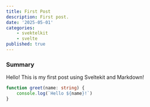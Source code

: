 ```yaml
---
title: First Post
description: First post. 
date: '2025-05-01'
categories: 
    - svektelkit
    - svelte
published: true
---
```


### Summary
Hello! This is my first post using Sveltekit and Markdown!

```ts
function greet(name: string) {
    console.log(`Hello ${name}!`)
}
```